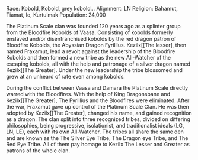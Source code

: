 Race: Kobold, Kobold, grey kobold...
Alignment: LN
Religion: Bahamut, Tiamat, Io, Kurtulmak
Population: 24,000

The Platinum Scale clan was founded 120 years ago as a splinter group from the Bloodfire Kobolds of Vaasa.  Consisting of kobolds formerly enslaved and/or disenfranchised kobolds by the red dragon patron of Bloodfire Kobolds, the Abyssian Dragon Fyrillius.  Kezilx[[The lesser], then named Fraxamut, lead a revolt against the leadership of the Bloodfire Kobolds and then formed a new tribe as the new All-Watcher of the escaping kobolds, all with the help and patronage of a silver dragon named Kezilx[[The Greater].  Under the new leadership the tribe blossomed and grew at an unheard of rate even among kobolds.

During the conflict between Vaasa and Damara the Platinum Scale directly warred with the Bloodfires.  With the help of King Dragonsbane and Kezilx[[The Greater], The Fyrillius and the Bloodfires were eliminated.  After the war, Fraxamut gave up control of the Platinum Scale Clan.  He was then adopted by Kezilx[[The Greater], changed his name, and gained recognition as a dragon.  The clan split into three recognized tribes, divided on differing philosophies, being progressive, isolationist, and traditionalist ideals (LG, LN, LE), each with its own All-Watcher.  The tribes all share the same den and are known as the The Silver Eye Tribe, The Dragon eye Tribe, and The Red Eye Tribe.  All of them pay homage to Kezilx The Lesser and Greater as patrons of the whole clan.
